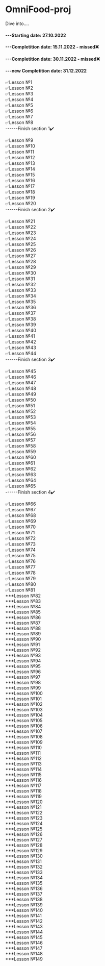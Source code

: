 # OmniFood-proj

Dive into....   

#### ---Starting date: 27.10.2022    
#### ---Completition date: 15.11.2022  - missed❌  
#### ---Completition date: 30.11.2022  - missed❌
#### ---new Completition date: 31.12.2022
  
  
✅Lesson №1    
✅Lesson №2  
✅Lesson №3  
✅Lesson №4  
✅Lesson №5  
✅Lesson №6   
✅Lesson №7   
✅Lesson №8   
------Finish section 1✔️

✅Lesson №9   
✅Lesson №10   
✅Lesson №11   
✅Lesson №12   
✅Lesson №13   
✅Lesson №14  
✅Lesson №15  
✅Lesson №16   
✅Lesson №17   
✅Lesson №18    
✅Lesson №19     
✅Lesson №20   
------Finish section 2✔️

✅Lesson №21     
✅Lesson №22    
✅Lesson №23     
✅Lesson №24    
✅Lesson №25    
✅Lesson №26  
✅Lesson №27  
✅Lesson №28  
✅Lesson №29  
✅Lesson №30  
✅Lesson №31  
✅Lesson №32  
✅Lesson №33  
✅Lesson №34  
✅Lesson №35  
✅Lesson №36  
✅Lesson №37  
✅Lesson №38  
✅Lesson №39  
✅Lesson №40  
✅Lesson №41  
✅Lesson №42  
✅Lesson №43  
✅Lesson №44   
------Finish section 3✔️

✅Lesson №45  
✅Lesson №46  
✅Lesson №47  
✅Lesson №48  
✅Lesson №49  
✅Lesson №50  
✅Lesson №51  
✅Lesson №52  
✅Lesson №53  
✅Lesson №54  
✅Lesson №55  
✅Lesson №56  
✅Lesson №57  
✅Lesson №58  
✅Lesson №59  
✅Lesson №60  
✅Lesson №61  
✅Lesson №62  
✅Lesson №63  
✅Lesson №64  
✅Lesson №65  
------Finish section 4✔️

✅Lesson №66  
✅Lesson №67  
✅Lesson №68  
✅Lesson №69  
✅Lesson №70  
✅Lesson №71  
✅Lesson №72  
✅Lesson №73  
✅Lesson №74  
✅Lesson №75  
✅Lesson №76  
✅Lesson №77  
✅Lesson №78  
✅Lesson №79  
✅Lesson №80  
✅Lesson №81  
***Lesson №82  
***Lesson №83  
***Lesson №84   
***Lesson №85  
***Lesson №86  
***Lesson №87  
***Lesson №88  
***Lesson №89  
***Lesson №90  
***Lesson №91  
***Lesson №92  
***Lesson №93  
***Lesson №94  
***Lesson №95  
***Lesson №96  
***Lesson №97  
***Lesson №98  
***Lesson №99  
***Lesson №100  
***Lesson №101  
***Lesson №102  
***Lesson №103  
***Lesson №104  
***Lesson №105  
***Lesson №106  
***Lesson №107  
***Lesson №108  
***Lesson №109  
***Lesson №110  
***Lesson №111  
***Lesson №112  
***Lesson №113  
***Lesson №114  
***Lesson №115  
***Lesson №116  
***Lesson №117  
***Lesson №118  
***Lesson №119  
***Lesson №120  
***Lesson №121  
***Lesson №122  
***Lesson №123  
***Lesson №124  
***Lesson №125  
***Lesson №126  
***Lesson №127  
***Lesson №128  
***Lesson №129  
***Lesson №130  
***Lesson №131  
***Lesson №132  
***Lesson №133  
***Lesson №134  
***Lesson №135  
***Lesson №136  
***Lesson №137  
***Lesson №138  
***Lesson №139  
***Lesson №140  
***Lesson №141  
***Lesson №142  
***Lesson №143  
***Lesson №144  
***Lesson №145  
***Lesson №146  
***Lesson №147  
***Lesson №148  
***Lesson №149
